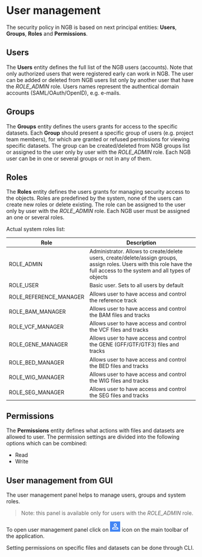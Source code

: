 # User management
The security policy in NGB is based on next principal entities: **Users**, **Groups**, **Roles** and **Permissions**.

## Users
The **Users** entity defines the full list of the NGB users (accounts). Note that only authorized users that were registered early can work in NGB. The user can be added or deleted from NGB users list only by another user that have the *ROLE_ADMIN* role. Users names represent the authentical domain accounts (SAML/OAuth/OpenID), e.g. e-mails. 

## Groups
The **Groups** entity defines the users grants for access to the specific datasets. Each **Group** should present a specific group of users (e.g. project team members), for which are granted or refused permissions for viewing specific datasets. The group can be created/deleted from NGB groups list or assigned to the user only by user with the *ROLE_ADMIN* role. Each NGB user can be in one or several groups or not in any of them.

## Roles
The **Roles** entity defines the users grants for managing security access to the objects. Roles are predefined by the system, none of the users can create new roles or delete existing. The role can be assigned to the user only by user with the *ROLE_ADMIN* role. Each NGB user must be assigned an one or several roles.

Actual system roles list:

Role | Description
------------ | -------------
ROLE_ADMIN | Administrator. Allows to create/delete users, create/delete/assign groups, assign roles. Users with this role have the full access to the system and all types of objects
ROLE_USER | Basic user. Sets to all users by default
ROLE_REFERENCE_MANAGER | Allows user to have access and control the reference track
ROLE_BAM_MANAGER | Allows user to have access and control the BAM files and tracks
ROLE_VCF_MANAGER | Allows user to have access and control the VCF files and tracks
ROLE_GENE_MANAGER | Allows user to have access and control the GENE (GFF/GTF/GTF3) files and tracks
ROLE_BED_MANAGER | Allows user to have access and control the BED files and tracks
ROLE_WIG_MANAGER | Allows user to have access and control the WIG files and tracks
ROLE_SEG_MANAGER | Allows user to have access and control the SEG files and tracks

## Permissions
The **Permissions** entity defines what actions with files and datasets are allowed to user. The permission settings are divided into the following options which can be combined:
- Read
- Write

## User management from GUI
The user management panel helps to manage users, groups and system roles.
> Note: this panel is available only for users with the *ROLE_ADMIN* role.

To open user management panel click on ![NGB User Management](images/overview-1.png) icon on the main toolbar of the application.

Setting permissions on specific files and datasets can be done through CLI.